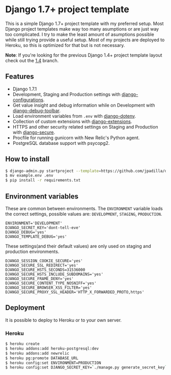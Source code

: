 # Django 1.7+ project template

This is a simple Django 1.7+ project template with my preferred setup. Most Django project templates make way too many asumptions or are just way too complicated. I try to make the least amount of asumptions possible while still trying provide a useful setup. Most of my projects are deployed to Heroku, so this is optimized for that but is not necessary.

**Note**: If you're looking for the previous Django 1.4+ project template layout check out the [1.4](https://github.com/jpadilla/django-project-template/tree/1.4) branch.

## Features

- Django 1.7.1
- Development, Staging and Production settings with [django-configurations](http://django-configurations.readthedocs.org/).
- Get value insight and debug information while on Development with [django-debug-toolbar](http://django-debug-toolbar.readthedocs.org/en/1.2.2/).
- Load environment variables from `.env` with [django-dotenv](https://github.com/jpadilla/django-dotenv).
- Collection of custom extensions with [django-extensions](http://django-extensions.readthedocs.org/).
- HTTPS and other security related settings on Staging and Production with [django-secure](http://django-secure.readthedocs.org/).
- Procfile for running gunicorn with New Relic's Python agent.
- PostgreSQL database support with psycopg2.

## How to install

```bash
$ django-admin.py startproject --template=https://github.com/jpadilla/django-project-template/archive/master.zip --extension=py,md,env project_name
$ mv example.env .env
$ pip install -r requirements.txt
```

## Environment variables

These are common between environments. The `ENVIRONMENT` variable loads the correct settings, possible values are: `DEVELOPMENT`, `STAGING`, `PRODUCTION`.

```
ENVIRONMENT='DEVELOPMENT'
DJANGO_SECRET_KEY='dont-tell-eve'
DJANGO_DEBUG='yes'
DJANGO_TEMPLATE_DEBUG='yes'
```

These settings(and their default values) are only used on staging and production environments.

```
DJANGO_SESSION_COOKIE_SECURE='yes'
DJANGO_SECURE_SSL_REDIRECT='yes'
DJANGO_SECURE_HSTS_SECONDS=31536000
DJANGO_SECURE_HSTS_INCLUDE_SUBDOMAINS='yes'
DJANGO_SECURE_FRAME_DENY='yes'
DJANGO_SECURE_CONTENT_TYPE_NOSNIFF='yes'
DJANGO_SECURE_BROWSER_XSS_FILTER='yes'
DJANGO_SECURE_PROXY_SSL_HEADER='HTTP_X_FORWARDED_PROTO,https'
```

## Deployment

It is possible to deploy to Heroku or to your own server.

### Heroku

```bash
$ heroku create
$ heroku addons:add heroku-postgresql:dev
$ heroku addons:add newrelic
$ heroku pg:promote DATABASE_URL
$ heroku config:set ENVIRONMENT=PRODUCTION
$ heroku config:set DJANGO_SECRET_KEY=`./manage.py generate_secret_key`
```
